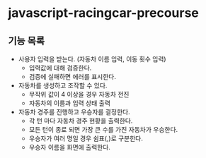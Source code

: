 # javascript-racingcar-precourse

## 기능 목록

- 사용자 입력을 받는다. (자동차 이름 입력, 이동 횟수 입력)
  - 입력값에 대해 검증한다.
  - 검증에 실패하면 에러를 표시한다.
- 자동차를 생성하고 조작할 수 있다.
  - 무작위 값이 4 이상을 경우 자동차 전진
  - 자동차의 이름과 입력 상태 출력
- 자동차 경주를 진행하고 우승자를 결정한다.
  - 각 턴 마다 자동차 경주 현황을 출력한다.
  - 모든 턴이 종료 되면 가장 큰 수를 가진 자동차가 우승한다.
  - 우승자가 여러 명일 경우 쉼표(,)로 구분한다.
  - 우승자 이름을 화면에 출력한다.
